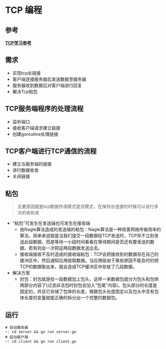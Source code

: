 # TCP 编程

## 参考

**[TCP学习参考](https://www.topgoer.com/%E7%BD%91%E7%BB%9C%E7%BC%96%E7%A8%8B/socket%E7%BC%96%E7%A8%8B/TCP%E7%BC%96%E7%A8%8B.html)**

## 需求

- 实现tcp长链接
- 客户端连接服务器后发送数据至服务器
- 服务器收到数据后对客户端进行回复
- 解决Tcp粘包
 

## TCP服务端程序的处理流程

- 监听端口
- 接收客户端请求建立链接
- 创建goroutine处理链接

## TCP客户端进行TCP通信的流程

- 建立与服务端的链接
- 进行数据收发
- 关闭链接

## 粘包

> 主要原因就是tcp数据传递模式是流模式，在保持长连接的时候可以进行多次的收和发

- “粘包”可发生在发送端也可发生在接收端
  - 由Nagle算法造成的发送端的粘包：Nagle算法是一种改善网络传输效率的算法。简单来说就是当我们提交一段数据给TCP发送时，TCP并不立刻发送此段数据，而是等待一小段时间看看在等待期间是否还有要发送的数据，若有则会一次把这两段数据发送出去。
  - 接收端接收不及时造成的接收端粘包：TCP会把接收到的数据存在自己的缓冲区中，然后通知应用层取数据。当应用层由于某些原因不能及时的把TCP的数据取出来，就会造成TCP缓冲区中存放了几段数据。
- 解决方案
  - 封包：封包就是给一段数据加上包头，这样一来数据包就分为包头和包体两部分内容了(过滤非法包时封包会加入”包尾”内容)。包头部分的长度是固定的，并且它存储了包体的长度，根据包头长度固定以及包头中含有包体长度的变量就能正确的拆分出一个完整的数据包。
  
## 运行

```shell script
# 启动服务器
~: cd server && go run server.go
# 启动客户端
~: cd client && go run client.go
```